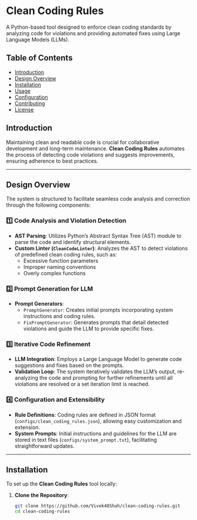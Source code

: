 # Clean Coding Rules

A Python-based tool designed to enforce clean coding standards by analyzing code for violations and providing automated fixes using Large Language Models (LLMs).

## Table of Contents

- [Introduction](#introduction)
- [Design Overview](#design-overview)
- [Installation](#installation)
- [Usage](#usage)
- [Configuration](#configuration)
- [Contributing](#contributing)
- [License](#license)

## Introduction

Maintaining clean and readable code is crucial for collaborative development and long-term maintenance. **Clean Coding Rules** automates the process of detecting code violations and suggests improvements, ensuring adherence to best practices.

---

## Design Overview

The system is structured to facilitate seamless code analysis and correction through the following components:

### 1️⃣ Code Analysis and Violation Detection
- **AST Parsing**: Utilizes Python’s Abstract Syntax Tree (AST) module to parse the code and identify structural elements.
- **Custom Linter (`CleanCodeLinter`)**: Analyzes the AST to detect violations of predefined clean coding rules, such as:
  - Excessive function parameters
  - Improper naming conventions
  - Overly complex functions

### 2️⃣ Prompt Generation for LLM
- **Prompt Generators**:
  - `PromptGenerator`: Creates initial prompts incorporating system instructions and coding rules.
  - `FixPromptGenerator`: Generates prompts that detail detected violations and guide the LLM to provide specific fixes.

### 3️⃣ Iterative Code Refinement
- **LLM Integration**: Employs a Large Language Model to generate code suggestions and fixes based on the prompts.
- **Validation Loop**: The system iteratively validates the LLM’s output, re-analyzing the code and prompting for further refinements until all violations are resolved or a set iteration limit is reached.

### 4️⃣ Configuration and Extensibility
- **Rule Definitions**: Coding rules are defined in JSON format (`configs/clean_coding_rules.json`), allowing easy customization and extension.
- **System Prompts**: Initial instructions and guidelines for the LLM are stored in text files (`configs/system_prompt.txt`), facilitating straightforward updates.

---

## Installation

To set up the **Clean Coding Rules** tool locally:

1. **Clone the Repository**:
   ```bash
   git clone https://github.com/Vivek48Shah/clean-coding-rules.git
   cd clean-coding-rules
